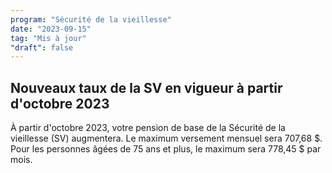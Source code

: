 ```yaml
---
program: "Sécurité de la vieillesse"
date: "2023-09-15"
tag: "Mis à jour"
"draft": false
---
```


## Nouveaux taux de la SV en vigueur à partir d'octobre 2023

À partir d'octobre 2023, votre pension de base de la Sécurité de la vieillesse (SV) augmentera. Le maximum versement mensuel sera 707,68 $. Pour les personnes âgées de 75 ans et plus, le maximum sera 778,45 $ par mois.